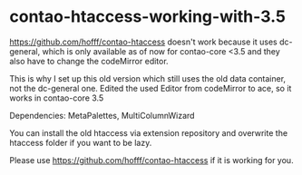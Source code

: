 # contao-htaccess-working-with-3.5
https://github.com/hofff/contao-htaccess doesn't work because it uses dc-general, which is only available as of now for contao-core <3.5
and they also have to change the codeMirror editor. 

This is why I set up this old version which still uses the old data container, not the dc-general one.
Edited the used Editor from codeMirror to ace, so it works in contao-core 3.5

Dependencies: MetaPalettes, MultiColumnWizard

You can install the old htaccess via extension repository and overwrite the htaccess folder if you want to be lazy.

Please use https://github.com/hofff/contao-htaccess if it is working for you.
